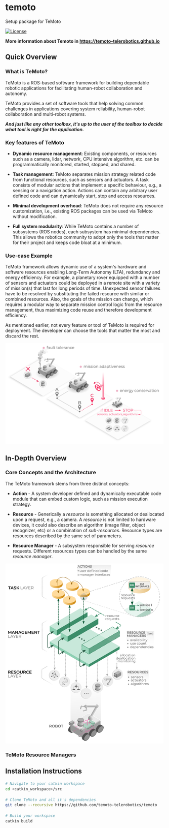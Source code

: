 # temoto
Setup package for TeMoto

[![License](https://img.shields.io/badge/License-Apache%202.0-blue.svg)](https://opensource.org/licenses/Apache-2.0)

**More information about Temoto in https://temoto-telerobotics.github.io**

## Quick Overview

### What is TeMoto?
TeMoto is a ROS-based software framework for building dependable robotic applications for facilitating human-robot collaboration and autonomy.

TeMoto provides a set of software tools that help solving common challenges in applications covering system reliability, human-robot collaboration and multi-robot systems.

***And just like any other toolbox, it's up to the user of the toolbox to decide what tool is right for the application.***

### Key features of TeMoto

* **Dynamic resource management**: Existing components, or resources such as a camera, lidar, network, CPU intensive algorithm, etc.  can be programmatically monitored, started, stopped, and shared.
    
* **Task management**: TeMoto separates mission strategy related code from functional resources, such as sensors and actuators. A task consists of modular actions that implement a specific behaviour, e.g., a sensing or a navigation action. Actions can contain any arbitrary user defined code and can dynamically start, stop and access resources. 
    
* **Minimal development overhead**: TeMoto does not require any resource customization, i.e., existing ROS packages can be used via TeMoto without modification.
    
* **Full system modularity**: While TeMoto contains a number of subsystems (ROS nodes), each subsystem has minimal dependencies. This allows the robotics community to adopt only the tools that matter for their project and keeps code bloat at a minimum.

### Use-case Example
TeMoto framework allows dynamic use of a system's hardware and software resources enabling Long-Term Autonomy (LTA), redundancy and energy efficiency. For example, a planetary rover equipped with a number of sensors and actuators could be deployed in a remote site with a variety of mission(s) that last for long periods of time. Unexpected sensor failures have to be resolved by substituting the failed resource with similar or combined resources. Also, the goals of the mission can change, which requires a modular way to separate mission control logic from the resource management, thus maximizing code reuse and therefore development efficiency. 

As mentioned earlier, not every feature or tool of TeMoto is required for deployment. The developer can choose the tools that matter the most and discard the rest.

<img src="docs/figures/enabling_features.png" alt="Architecture of TeMoto" class="center" width="500"/>

## In-Depth Overview

### Core Concepts and the Architecture

The TeMoto framework stems from three distinct concepts:

* **Action** - A system developer defined and dynamically executable code module that can embed custom logic, such as mission execution strategy.
    
* **Resource** - Generically a *resource* is something allocated or deallocated upon a request, e.g., a camera. A *resource* is not limited to hardware devices, it could also describe an algorithm (image filter, object recognizer, etc) or a combination of *sub-resources*. Resource types are resources described by the same set of parameters.
    
* **Resource Manager** - A subsystem responsible for serving *resource* requests. Different resources types can be handled by the same *resource manager*.

<img src="docs/figures/architecture.png" alt="Architecture of TeMoto" class="center" width="500"/>

### TeMoto Resource Managers


## Installation Instructions

``` bash
# Navigate to your catkin workspace
cd <catkin_workspace>/src

# Clone TeMoto and all it's dependencies
git clone --recursive https://github.com/temoto-telerobotics/temoto

# Build your workspace
catkin build
``` 